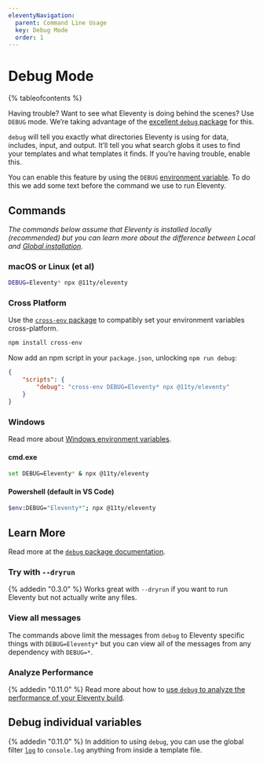 ```yaml
---
eleventyNavigation:
  parent: Command Line Usage
  key: Debug Mode
  order: 1
---
```


# Debug Mode

{% tableofcontents %}

Having trouble? Want to see what Eleventy is doing behind the scenes? Use `DEBUG` mode. We’re taking advantage of the [excellent `debug` package](https://www.npmjs.com/package/debug) for this.

`debug` will tell you exactly what directories Eleventy is using for data, includes, input, and output. It’ll tell you what search globs it uses to find your templates and what templates it finds. If you’re having trouble, enable this.

You can enable this feature by using the `DEBUG` [environment variable](/docs/environment-vars/). To do this we add some text before the command we use to run Eleventy.

## Commands

_The commands below assume that Eleventy is installed locally (recommended) but you can learn more about the difference between Local and [Global installation](/docs/global-installation/)._

### macOS or Linux (et al)

```sh
DEBUG=Eleventy* npx @11ty/eleventy
```

### Cross Platform

Use the [`cross-env` package](https://github.com/kentcdodds/cross-env) to compatibly set your environment variables cross-platform.

```sh
npm install cross-env
```

Now add an npm script in your `package.json`, unlocking `npm run debug`:

```json
{
	"scripts": {
		"debug": "cross-env DEBUG=Eleventy* npx @11ty/eleventy"
	}
}
```

### Windows

Read more about [Windows environment variables](https://www.npmjs.com/package/debug#windows-command-prompt-notes).

#### cmd.exe

```sh
set DEBUG=Eleventy* & npx @11ty/eleventy
```

#### Powershell (default in VS Code)

```sh
$env:DEBUG="Eleventy*"; npx @11ty/eleventy
```

## Learn More

Read more at the [`debug` package documentation](https://www.npmjs.com/package/debug).

### Try with `--dryrun`

{% addedin "0.3.0" %} Works great with `--dryrun` if you want to run Eleventy but not actually write any files.

### View all messages

The commands above limit the messages from `debug` to Eleventy specific things with `DEBUG=Eleventy*` but you can view all of the messages from any dependency with `DEBUG=*`.

### Analyze Performance

{% addedin "0.11.0" %} Read more about how to [use `debug` to analyze the performance of your Eleventy build](/docs/debug-performance/).

## Debug individual variables

{% addedin "0.11.0" %} In addition to using `debug`, you can use the global filter [`log`](/docs/filters/log) to `console.log` anything from inside a template file.
